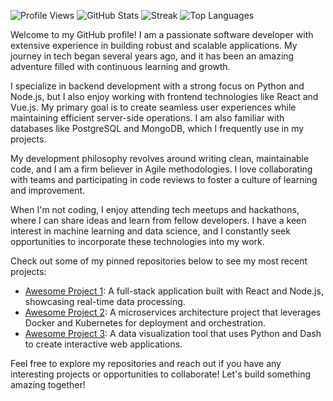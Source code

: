 ![Profile Views](https://komarev.com/ghpvc/?username=arnigudmund247)
![GitHub Stats](https://github-readme-stats.vercel.app/api?username=arnigudmund247&show_icons=true&theme=radical)
![Streak](https://github-readme-streak-stats.herokuapp.com/?user=arnigudmund247&theme=radical)
![Top Languages](https://github-readme-stats.vercel.app/api/top-langs/?username=arnigudmund247&layout=compact&theme=radical)

Welcome to my GitHub profile! I am a passionate software developer with extensive experience in building robust and scalable applications. My journey in tech began several years ago, and it has been an amazing adventure filled with continuous learning and growth. 

I specialize in backend development with a strong focus on Python and Node.js, but I also enjoy working with frontend technologies like React and Vue.js. My primary goal is to create seamless user experiences while maintaining efficient server-side operations. I am also familiar with databases like PostgreSQL and MongoDB, which I frequently use in my projects.

My development philosophy revolves around writing clean, maintainable code, and I am a firm believer in Agile methodologies. I love collaborating with teams and participating in code reviews to foster a culture of learning and improvement. 

When I'm not coding, I enjoy attending tech meetups and hackathons, where I can share ideas and learn from fellow developers. I have a keen interest in machine learning and data science, and I constantly seek opportunities to incorporate these technologies into my work.

Check out some of my pinned repositories below to see my most recent projects:

- [Awesome Project 1](https://github.com/arnigudmund247/awesome-project-1): A full-stack application built with React and Node.js, showcasing real-time data processing.
- [Awesome Project 2](https://github.com/arnigudmund247/awesome-project-2): A microservices architecture project that leverages Docker and Kubernetes for deployment and orchestration.
- [Awesome Project 3](https://github.com/arnigudmund247/awesome-project-3): A data visualization tool that uses Python and Dash to create interactive web applications.

Feel free to explore my repositories and reach out if you have any interesting projects or opportunities to collaborate! Let's build something amazing together!
